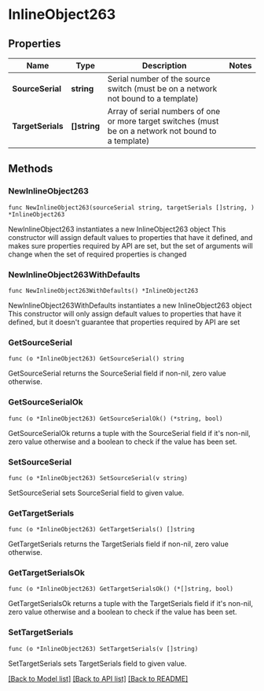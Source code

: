 # InlineObject263

## Properties

Name | Type | Description | Notes
------------ | ------------- | ------------- | -------------
**SourceSerial** | **string** | Serial number of the source switch (must be on a network not bound to a template) | 
**TargetSerials** | **[]string** | Array of serial numbers of one or more target switches (must be on a network not bound to a template) | 

## Methods

### NewInlineObject263

`func NewInlineObject263(sourceSerial string, targetSerials []string, ) *InlineObject263`

NewInlineObject263 instantiates a new InlineObject263 object
This constructor will assign default values to properties that have it defined,
and makes sure properties required by API are set, but the set of arguments
will change when the set of required properties is changed

### NewInlineObject263WithDefaults

`func NewInlineObject263WithDefaults() *InlineObject263`

NewInlineObject263WithDefaults instantiates a new InlineObject263 object
This constructor will only assign default values to properties that have it defined,
but it doesn't guarantee that properties required by API are set

### GetSourceSerial

`func (o *InlineObject263) GetSourceSerial() string`

GetSourceSerial returns the SourceSerial field if non-nil, zero value otherwise.

### GetSourceSerialOk

`func (o *InlineObject263) GetSourceSerialOk() (*string, bool)`

GetSourceSerialOk returns a tuple with the SourceSerial field if it's non-nil, zero value otherwise
and a boolean to check if the value has been set.

### SetSourceSerial

`func (o *InlineObject263) SetSourceSerial(v string)`

SetSourceSerial sets SourceSerial field to given value.


### GetTargetSerials

`func (o *InlineObject263) GetTargetSerials() []string`

GetTargetSerials returns the TargetSerials field if non-nil, zero value otherwise.

### GetTargetSerialsOk

`func (o *InlineObject263) GetTargetSerialsOk() (*[]string, bool)`

GetTargetSerialsOk returns a tuple with the TargetSerials field if it's non-nil, zero value otherwise
and a boolean to check if the value has been set.

### SetTargetSerials

`func (o *InlineObject263) SetTargetSerials(v []string)`

SetTargetSerials sets TargetSerials field to given value.



[[Back to Model list]](../README.md#documentation-for-models) [[Back to API list]](../README.md#documentation-for-api-endpoints) [[Back to README]](../README.md)


